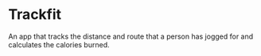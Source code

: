 # Trackfit
 An app that tracks the distance and route that a person has jogged for and calculates the calories burned.
